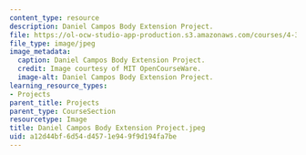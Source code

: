 ```yaml
---
content_type: resource
description: Daniel Campos Body Extension Project.
file: https://ol-ocw-studio-app-production.s3.amazonaws.com/courses/4-301-introduction-to-the-visual-arts-spring-2007/a12d44bf6d54d4571e949f9d194fa7be_DanielCamposBodyExtensionProject.jpeg
file_type: image/jpeg
image_metadata:
  caption: Daniel Campos Body Extension Project.
  credit: Image courtesy of MIT OpenCourseWare.
  image-alt: Daniel Campos Body Extension Project.
learning_resource_types:
- Projects
parent_title: Projects
parent_type: CourseSection
resourcetype: Image
title: Daniel Campos Body Extension Project.jpeg
uid: a12d44bf-6d54-d457-1e94-9f9d194fa7be
---
```

